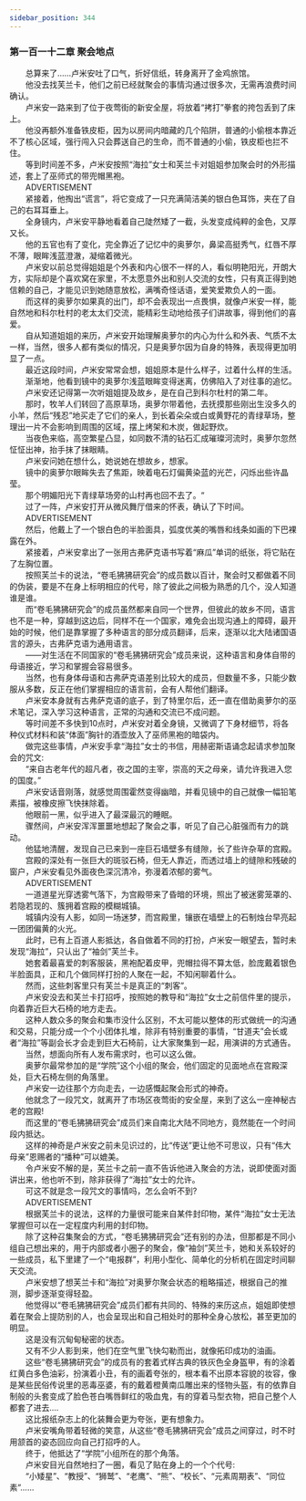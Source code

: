 ```yaml
---
sidebar_position: 344
---
```

### 第一百一十二章 聚会地点  


　　总算来了……卢米安吐了口气，折好信纸，转身离开了金鸡旅馆。  
　　他没去找芙兰卡，他们之前已经就聚会的事情沟通过很多次，无需再浪费时间确认。  
　　卢米安一路来到了位于夜莺街的新安全屋，将放着“拷打”拳套的挎包丢到了床上。  
　　他没再额外准备铁皮柜，因为以房间内暗藏的几个陷阱，普通的小偷根本靠近不了核心区域，强行闯入只会葬送自己的生命，而不普通的小偷，铁皮柜也拦不住。  
　　等到时间差不多，卢米安按照“海拉”女士和芙兰卡对姐姐参加聚会时的外形描述，套上了巫师式的带兜帽黑袍。  
　　ADVERTISEMENT  
　　紧接着，他掏出“谎言”，将它变成了一只充满简洁美的银白色耳饰，夹在了自己的右耳耳垂上。  
　　全身镜内，卢米安平静地看着自己陡然矮了一截，头发变成纯粹的金色，又厚又长。  
　　他的五官也有了变化，完全靠近了记忆中的奥萝尔，鼻梁高挺秀气，红唇不厚不薄，眼眸浅蓝澄澈，凝缩着微光。  
　　卢米安以前总觉得姐姐是个外表和内心很不一样的人，看似明艳阳光，开朗大方，实际却是个喜欢窝在家里，不太愿意外出和别人交流的女性，只有真正得到她信赖的自己，才能见识到她随意放松，满嘴奇怪话语，爱笑爱欺负人的一面。  
　　而这样的奥萝尔如果真的出门，却不会表现出一点畏惧，就像卢米安一样，能自然地和科尔杜村的老太太们交流，能精彩生动地给孩子们讲故事，得到他们的喜爱。  
　　自从知道姐姐的来历，卢米安开始理解奥萝尔的内心为什么和外表、气质不太一样，当然，很多人都有类似的情况，只是奥萝尔因为自身的特殊，表现得更加明显了一点。  
　　最近这段时间，卢米安常常会想，姐姐原本是什么样子，过着什么样的生活。  
　　渐渐地，他看到镜中的奥萝尔浅蓝眼眸变得迷离，仿佛陷入了对往事的追忆。  
　　卢米安还记得第一次听姐姐提及故乡，是在自己到科尔杜村的第二年。  
　　那时，牧羊人们转回了高原草场，奥萝尔带着他，去抚摸那些刚出生没多久的小羊，然后“残忍”地买走了它们的亲人，到长着朵朵或白或黄野花的青绿草场，整理出一片不会影响到周围的区域，摆上烤架和木炭，做起野炊。  
　　当夜色来临，高空繁星凸显，如同数不清的钻石汇成璀璨河流时，奥萝尔忽然怔怔出神，抬手抹了抹眼睛。  
　　卢米安问她在想什么，她说她在想故乡，想家。  
　　镜中的奥萝尔眼眸失去了焦距，映着电石灯偏黄染蓝的光芒，闪烁出些许晶莹。  
　　那个明媚阳光下青绿草场旁的山村再也回不去了。“  
　　过了一阵，卢米安打开从微风舞厅借来的怀表，确认了下时间。  
　　ADVERTISEMENT  
　　然后，他戴上了一个银白色的半脸面具，弧度优美的嘴唇和线条如画的下巴裸露在外。  
　　紧接着，卢米安拿出了一张用古弗萨克语书写着“麻瓜”单词的纸张，将它贴在了左胸位置。  
　　按照芙兰卡的说法，“卷毛狒狒研究会”的成员数以百计，聚会时又都做着不同的伪装，要是不在身上标明相应的代号，除了彼此之间极为熟悉的几个，没人知道谁是谁。  
　　而“卷毛狒狒研究会”的成员虽然都来自同一个世界，但彼此的故乡不同，语言也不是一种，穿越到这边后，同样不在一个国家，难免会出现沟通上的障碍，最开始的时候，他们是靠掌握了多种语言的部分成员翻译，后来，逐渐以北大陆诸国语言的源头，古弗萨克语为通用语言。  
　　——对生活在不同国家的“卷毛狒狒研究会”成员来说，这种语言和身体自带的母语接近，学习和掌握会容易很多。  
　　当然，也有身体母语和古弗萨克语差别比较大的成员，但数量不多，只能少数服从多数，反正在他们掌握相应的语言前，会有人帮他们翻译。  
　　卢米安本身就有古弗萨克语的底子，到了特里尔后，还一直在借助奥萝尔的巫术笔记，深入学习这种语言，正常的沟通和交流已不成问题。  
　　等时间差不多快到10点时，卢米安对着全身镜，又微调了下身材细节，将各种仪式材料和装“体面”胸针的酒壶放入了巫师黑袍的暗袋内。  
　　做完这些事情，卢米安手拿“海拉”女士的书信，用赫密斯语诵念起请求参加聚会的咒文:  
　　“来自古老年代的超凡者，夜之国的主宰，崇高的天之母亲，请允许我进入您的国度。”  
　　卢米安话音刚落，就感觉周围霍然变得幽暗，并看见镜中的自己就像一幅铅笔素描，被橡皮擦飞快抹除着。  
　　他眼前一黑，似乎进入了最深最沉的睡眠。  
　　骤然间，卢米安浑浑噩噩地想起了聚会之事，听见了自己心脏强而有力的跳动。  
　　他猛地清醒，发现自己已来到一座巨石墙壁多有缝隙，长了些许杂草的宫殿。  
　　宫殿的深处有一张巨大的斑驳石椅，但无人靠近，而透过墙上的缝隙和残破的窗户，卢米安看见外面夜色深沉清冷，弥漫着浓郁的雾气。  
　　ADVERTISEMENT  
　　一道道星光穿透雾气落下，为宫殿带来了昏暗的环境，照出了被迷雾笼罩的、若隐若现的、簇拥着宫殿的模糊城镇。  
　　城镇内没有人影，如同一场迷梦，而宫殿里，镶嵌在墙壁上的石制烛台早亮起一团团偏黄的火光。  
　　此时，已有上百道人影抵达，各自做着不同的打扮，卢米安一眼望去，暂时未发现“海拉”，只认出了“袖剑”芙兰卡。  
　　她套着最喜爱的刺客服装，黑袍配着皮甲，兜帽拉得不算太低，脸庞戴着银色半脸面具，正和几个做同样打扮的人聚在一起，不知闲聊着什么。  
　　然而，这些刺客里只有芙兰卡是真正的“刺客”。  
　　卢米安没去和芙兰卡打招呼，按照她的教导和“海拉”女士之前信件里的提示，向着靠近巨大石椅的地方走去。  
　　这种人数众多的聚会和集市没什么区别，不太可能以整体的形式做统一的沟通和交易，只能分成一个个小团体扎堆，除非有特别重要的事情，“甘道夫”会长或者“海拉”等副会长才会走到巨大石椅前，让大家聚集到一起，用演讲的方式通告。  
　　当然，想面向所有人发布需求时，也可以这么做。  
　　奥萝尔最常参加的是“学院”这个小组的聚会，他们固定的见面地点在宫殿深处，巨大石椅左侧的角落里。  
　　卢米安一边往那个方向走去，一边感慨起聚会形式的神奇。  
　　他就念了一段咒文，就离开了市场区夜莺街的安全屋，来到了这么一座神秘古老的宫殿!  
　　而这里的“卷毛狒狒研究会”成员们来自南北大陆不同地方，竟然能在一个时间段内抵达。  
　　这样的神奇是卢米安之前未见识过的，比“传送”更让他不可思议，只有“伟大母亲”恩赐者的“播种”可以媲美。  
　　令卢米安不解的是，芙兰卡之前一直不告诉他进入聚会的方法，说即使面对面讲出来，他也听不到，除非获得了“海拉”女士的允许。  
　　可这不就是念一段咒文的事情吗，怎么会听不到?  
　　ADVERTISEMENT  
　　根据芙兰卡的说法，这样的力量很可能来自某件封印物，某件“海拉”女士无法掌握但可以在一定程度内利用的封印物。  
　　除了这种召集聚会的方式，“卷毛狒狒研究会”还有别的办法，但那都是不同小组自己想出来的，用于内部或者小圈子的聚会，像“袖剑”芙兰卡，她和关系较好的一些成员，私下里建了一个“电报群”，利用小型化、简单化的分析机在固定时间聊天交流。  
　　卢米安想了想芙兰卡和“海拉”对奥萝尔聚会状态的粗略描述，根据自己的推测，脚步逐渐变得轻盈。  
　　他觉得以“卷毛狒狒研究会”成员们都有共同的、特殊的来历这点，姐姐即使想着在聚会上提防别的人，也会呈现出和自己相处时的那种全身心放松，甚至更加的明显。  
　　这是没有沉甸甸秘密的状态。  
　　又有不少人影到来，他们在空气里飞快勾勒而出，就像拓印成功的油画。  
　　这些“卷毛狒狒研究会”的成员有的套着式样古典的铁灰色全身盔甲，有的涂着红黄白多色油彩，扮演着小丑，有的画着夸张的，根本看不出原本容貌的妆容，像是某些民俗传说里的恶毒巫婆，有的戴着橙黄南瓜雕出来的怪物头盔，有的依靠自制般的头套变成了脸色苍白嘴唇鲜红的吸血鬼，有的穿着马型衣物，把自己整个人都套了进去....  
　　这比报纸杂志上的化装舞会更为夸张，更有想象力。  
　　卢米安嘴角带着轻微的笑意，从这些“卷毛狒狒研究会”成员之间穿过，时不时用颔首的姿态回应向自己打招呼的人。  
　　终于，他抵达了“学院”小组所在的那个角落。  
　　卢米安目光自然地扫了一圈，看见了贴在身上的一个个代号:  
　　“小矮星”、“教授”、“狮鹫”、“老鹰”、“熊”、“校长”、“元素周期表”、“同位素”......  
